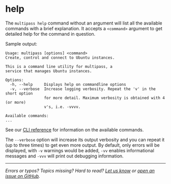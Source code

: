 # help
The `multipass help` command without an argument will list all the available commands with a brief explanation. It accepts a `<command>` argument to get detailed help for the command in question.

Sample output:

```plain
Usage: multipass [options] <command>
Create, control and connect to Ubuntu instances.

This is a command line utility for multipass, a
service that manages Ubuntu instances.

Options:
  -h, --help     Displays help on commandline options
  -v, --verbose  Increase logging verbosity. Repeat the 'v' in the short option
                 for more detail. Maximum verbosity is obtained with 4 (or more)
                 v's, i.e. -vvvv.

Available commands:
...
```

See our [CLI reference](/reference/command-line-interface/command-line-interface) for information on the available commands.

The `--verbose` option will increase its output verbosity and you can repeat it (up to three times) to get even more output. By default, only errors will be displayed, with `-v` warnings would be added, `-vv` enables informational messages and `-vvv` will print out debugging information.

---

*Errors or typos? Topics missing? Hard to read? <a href="https://docs.google.com/forms/d/e/1FAIpQLSd0XZDU9sbOCiljceh3rO_rkp6vazy2ZsIWgx4gsvl_Sec4Ig/viewform?usp=pp_url&entry.317501128=https://multipass.run/docs/help-command" target="_blank">Let us know</a> or <a href="https://github.com/canonical/multipass/issues/new/choose" target="_blank">open an issue on GitHub</a>.*

